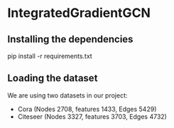 # IntegratedGradientGCN



## Installing the dependencies
pip install -r requirements.txt

## Loading the dataset
We are using two datasets in our project:
- Cora (Nodes 2708, features 1433, Edges 5429)
- Citeseer (Nodes 3327, features 3703, Edges 4732)
